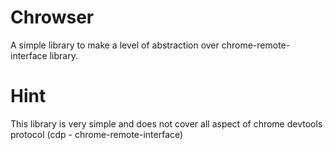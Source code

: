 # Chrowser

A simple library to make a level of abstraction over chrome-remote-interface library.

# Hint

This library is very simple and does not cover all aspect of chrome devtools protocol (cdp - chrome-remote-interface)
